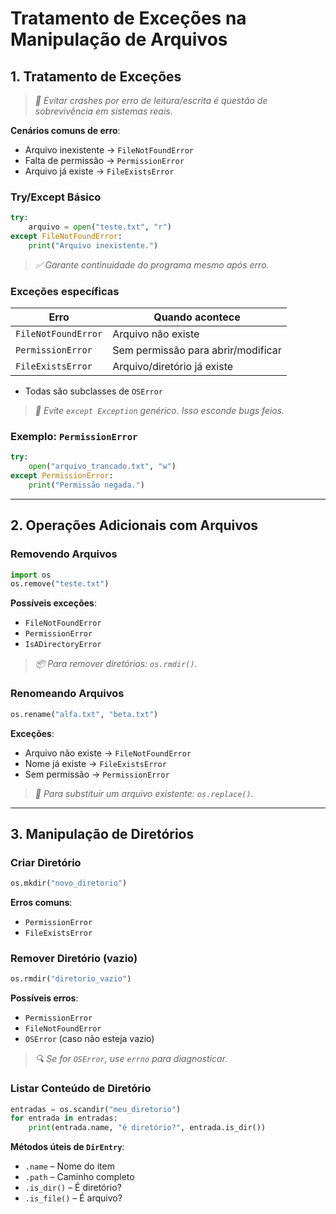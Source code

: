 # **Tratamento de Exceções na Manipulação de Arquivos**

## 1. Tratamento de Exceções

> *🎯 Evitar crashes por erro de leitura/escrita é questão de sobrevivência em sistemas reais.*

**Cenários comuns de erro**:

- Arquivo inexistente → `FileNotFoundError`
- Falta de permissão → `PermissionError`
- Arquivo já existe → `FileExistsError`

### Try/Except Básico

```python
try:
    arquivo = open("teste.txt", "r")
except FileNotFoundError:
    print("Arquivo inexistente.")
```

> *✅ Garante continuidade do programa mesmo após erro.*

### Exceções específicas

| Erro                | Quando acontece                    |
| ------------------- | ---------------------------------- |
| `FileNotFoundError` | Arquivo não existe                 |
| `PermissionError`   | Sem permissão para abrir/modificar |
| `FileExistsError`   | Arquivo/diretório já existe        |

- Todas são subclasses de `OSError`

> *🧼 Evite `except Exception` genérico. Isso esconde bugs feios.*

### Exemplo: `PermissionError`

```python
try:
    open("arquivo_trancado.txt", "w")
except PermissionError:
    print("Permissão negada.")
```

---
## 2. Operações Adicionais com Arquivos

### Removendo Arquivos

```python
import os
os.remove("teste.txt")
```

**Possíveis exceções**:

- `FileNotFoundError`
- `PermissionError`
- `IsADirectoryError`

> *📦 Para remover diretórios: `os.rmdir()`.*

### Renomeando Arquivos

```python
os.rename("alfa.txt", "beta.txt")
```

**Exceções**:

- Arquivo não existe → `FileNotFoundError`
- Nome já existe → `FileExistsError`
- Sem permissão → `PermissionError`

> *🔁 Para substituir um arquivo existente: `os.replace()`.*

---
## 3. Manipulação de Diretórios

### Criar Diretório

```python
os.mkdir("novo_diretorio")
```

**Erros comuns**:

- `PermissionError`
- `FileExistsError`

### Remover Diretório (vazio)

```python
os.rmdir("diretorio_vazio")
```

**Possíveis erros**:

- `PermissionError`
- `FileNotFoundError`
- `OSError` (caso não esteja vazio)

> *🔍 Se for `OSError`, use `errno` para diagnosticar.*

### Listar Conteúdo de Diretório

```python
entradas = os.scandir("meu_diretorio")
for entrada in entradas:
    print(entrada.name, "é diretório?", entrada.is_dir())
```

**Métodos úteis de `DirEntry`**:

- `.name` – Nome do item
- `.path` – Caminho completo
- `.is_dir()` – É diretório?
- `.is_file()` – É arquivo?
